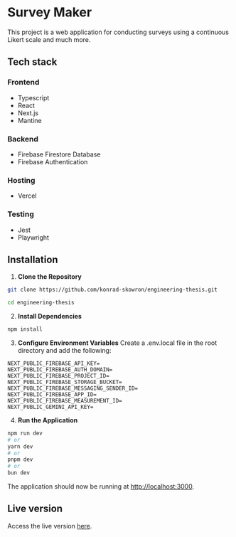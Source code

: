 # Survey Maker
This project is a web application for conducting surveys using a continuous Likert scale and much more.

## Tech stack

### Frontend
- Typescript
- React
- Next.js
- Mantine

### Backend
- Firebase Firestore Database
- Firebase Authentication

### Hosting
- Vercel

### Testing
- Jest
- Playwright

## Installation

1. **Clone the Repository**
```bash
git clone https://github.com/konrad-skowron/engineering-thesis.git

cd engineering-thesis
```

2. **Install Dependencies**
```bash
npm install
```

3. **Configure Environment Variables**
Create a .env.local file in the root directory and add the following:
```
NEXT_PUBLIC_FIREBASE_API_KEY=
NEXT_PUBLIC_FIREBASE_AUTH_DOMAIN=
NEXT_PUBLIC_FIREBASE_PROJECT_ID=
NEXT_PUBLIC_FIREBASE_STORAGE_BUCKET=
NEXT_PUBLIC_FIREBASE_MESSAGING_SENDER_ID=
NEXT_PUBLIC_FIREBASE_APP_ID=
NEXT_PUBLIC_FIREBASE_MEASUREMENT_ID=
NEXT_PUBLIC_GEMINI_API_KEY=
```

4. **Run the Application**
```bash
npm run dev
# or
yarn dev
# or
pnpm dev
# or
bun dev
```
The application should now be running at [http://localhost:3000](http://localhost:3000).

## Live version
Access the live version [here](survey-maker-pwr.vercel.app).